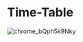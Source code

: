 # Time-Table
![chrome_bQph5k9Nky](https://user-images.githubusercontent.com/114249713/193340704-52d3db4c-5b56-449c-b94c-9a93decc68b2.png)
